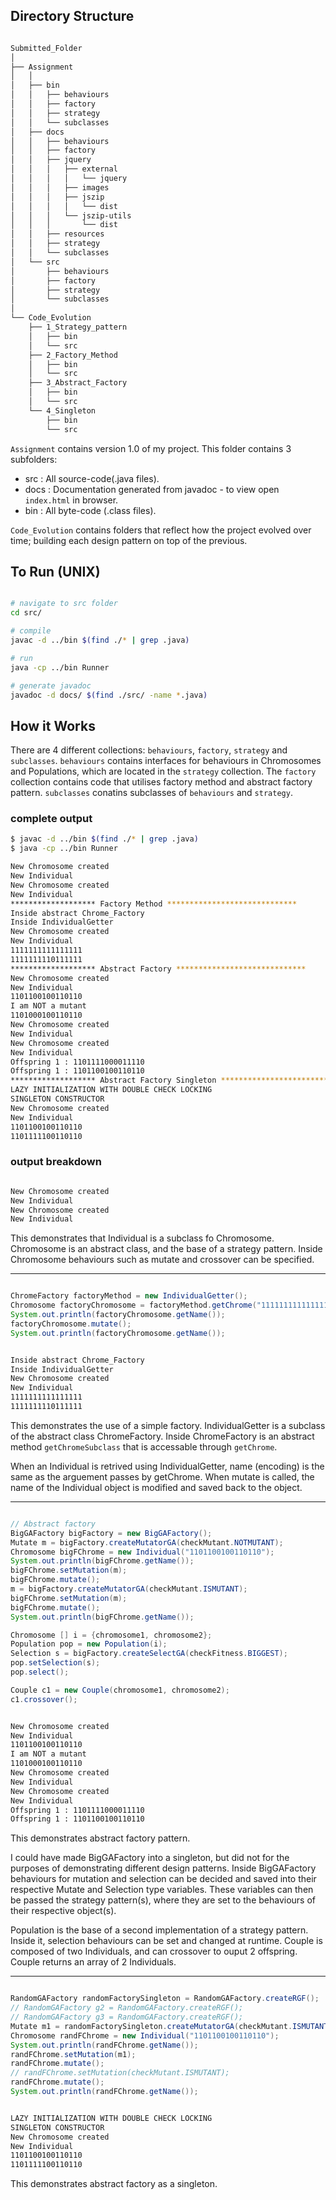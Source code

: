 ## Directory Structure

```bash

Submitted_Folder
│
├── Assignment
│   │
│   ├── bin
│   │   ├── behaviours
│   │   ├── factory
│   │   ├── strategy
│   │   └── subclasses
│   ├── docs
│   │   ├── behaviours
│   │   ├── factory
│   │   ├── jquery
│   │   │   ├── external
│   │   │   │   └── jquery
│   │   │   ├── images
│   │   │   ├── jszip
│   │   │   │   └── dist
│   │   │   └── jszip-utils
│   │   │       └── dist
│   │   ├── resources
│   │   ├── strategy
│   │   └── subclasses
│   └── src
│       ├── behaviours
│       ├── factory
│       ├── strategy
│       └── subclasses
│
└── Code_Evolution
    ├── 1_Strategy_pattern
    │   ├── bin
    │   └── src
    ├── 2_Factory_Method
    │   ├── bin
    │   └── src
    ├── 3_Abstract_Factory
    │   ├── bin
    │   └── src
    └── 4_Singleton
        ├── bin
        └── src

```

`Assignment` contains version 1.0 of my project. 
This folder contains 3 subfolders: 
* src : All source-code(.java files).
* docs : Documentation generated from javadoc - to view open `index.html` in browser.
* bin : All byte-code (.class files). 

`Code_Evolution` contains folders that reflect how the project evolved over time; building each design pattern on top of the previous.


## To Run (UNIX)

```bash

# navigate to src folder
cd src/

# compile
javac -d ../bin $(find ./* | grep .java)

# run
java -cp ../bin Runner

# generate javadoc
javadoc -d docs/ $(find ./src/ -name *.java)

```


## How it Works

There are 4 different collections: `behaviours`, `factory`, `strategy` and `subclasses`. `behaviours` contains interfaces for behaviours in Chromosomes and Populations, which are located in the `strategy` collection. The `factory` collection contains code that utilises factory method and abstract factory pattern. `subclasses` conatins subclasses of `behaviours` and `strategy`.


### complete output

```bash
$ javac -d ../bin $(find ./* | grep .java)
$ java -cp ../bin Runner

New Chromosome created
New Individual
New Chromosome created
New Individual
******************* Factory Method *****************************
Inside abstract Chrome_Factory
Inside IndividualGetter
New Chromosome created
New Individual
1111111111111111
1111111110111111
******************* Abstract Factory *****************************
New Chromosome created
New Individual
1101100100110110
I am NOT a mutant
1101000100110110
New Chromosome created
New Individual
New Chromosome created
New Individual
Offspring 1 : 1101111000011110
Offspring 1 : 1101100100110110
******************* Abstract Factory Singleton *****************************
LAZY INITIALIZATION WITH DOUBLE CHECK LOCKING
SINGLETON CONSTRUCTOR
New Chromosome created
New Individual
1101100100110110
1101111100110110

```

### output breakdown

```bash

New Chromosome created
New Individual
New Chromosome created
New Individual

```

This demonstrates that Individual is a subclass fo Chromosome. Chromosome is an abstract class, and the base of a strategy pattern. Inside Chromosome behaviours such as mutate and crossover can be specified.

---

```java

ChromeFactory factoryMethod = new IndividualGetter();
Chromosome factoryChromosome = factoryMethod.getChrome("1111111111111111");
System.out.println(factoryChromosome.getName());
factoryChromosome.mutate();
System.out.println(factoryChromosome.getName());

```

```bash

Inside abstract Chrome_Factory
Inside IndividualGetter
New Chromosome created
New Individual
1111111111111111
1111111110111111

```

This demonstrates the use of a simple factory. IndividualGetter is a subclass of the abstract class ChromeFactory. Inside ChromeFactory is an abstract method `getChromeSubclass` that is accessable through `getChrome`.

When an Individual is retrived using IndividualGetter, name (encoding) is the same as the arguement passes by getChrome. When mutate is called, the name of the Individual object is modified and saved back to the object.

---

```java

// Abstract factory
BigGAFactory bigFactory = new BigGAFactory();
Mutate m = bigFactory.createMutatorGA(checkMutant.NOTMUTANT);
Chromosome bigFChrome = new Individual("1101100100110110");
System.out.println(bigFChrome.getName());
bigFChrome.setMutation(m);
bigFChrome.mutate();
m = bigFactory.createMutatorGA(checkMutant.ISMUTANT);
bigFChrome.setMutation(m);
bigFChrome.mutate();
System.out.println(bigFChrome.getName());

Chromosome [] i = {chromosome1, chromosome2};
Population pop = new Population(i);
Selection s = bigFactory.createSelectGA(checkFitness.BIGGEST);
pop.setSelection(s);
pop.select();

Couple c1 = new Couple(chromosome1, chromosome2);
c1.crossover();

```

```bash

New Chromosome created
New Individual
1101100100110110
I am NOT a mutant
1101000100110110
New Chromosome created
New Individual
New Chromosome created
New Individual
Offspring 1 : 1101111000011110
Offspring 1 : 1101100100110110

```

This demonstrates abstract factory pattern.   

I could have made BigGAFactory into a singleton, but did not for the purposes of demonstrating different design patterns. Inside BigGAFactory behaviours for mutation and selection can be decided and saved into their respective Mutate and Selection type variables. These variables can then be passed the strategy pattern(s), where they are set to the behaviours of their respective object(s).  

Population is the base of a second implementation of a strategy pattern. Inside it, selection behaviours can be set and changed at runtime. Couple is composed of two Individuals, and can crossover to ouput 2 offspring. Couple returns an array of 2 Individuals. 

---

```java

RandomGAFactory randomFactorySingleton = RandomGAFactory.createRGF();
// RandomGAFactory g2 = RandomGAFactory.createRGF();
// RandomGAFactory g3 = RandomGAFactory.createRGF();
Mutate m1 = randomFactorySingleton.createMutatorGA(checkMutant.ISMUTANT);
Chromosome randFChrome = new Individual("1101100100110110");
System.out.println(randFChrome.getName());
randFChrome.setMutation(m1);
randFChrome.mutate();
// randFChrome.setMutation(checkMutant.ISMUTANT);
randFChrome.mutate();
System.out.println(randFChrome.getName());

```

```bash

LAZY INITIALIZATION WITH DOUBLE CHECK LOCKING
SINGLETON CONSTRUCTOR
New Chromosome created
New Individual
1101100100110110
1101111100110110

```

This demonstrates abstract factory as a singleton.